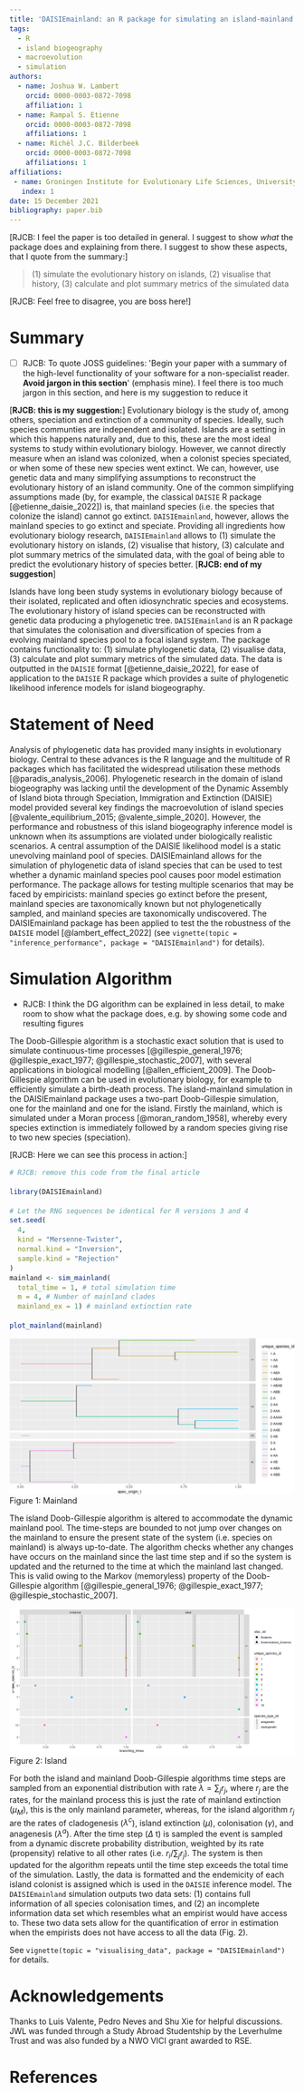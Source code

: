 ```yaml
---
title: 'DAISIEmainland: an R package for simulating an island-mainland system for macroevolution on islands'
tags:
  - R
  - island biogeography
  - macroevolution
  - simulation
authors:
  - name: Joshua W. Lambert
    orcid: 0000-0003-0872-7098
    affiliation: 1
  - name: Rampal S. Etienne
    orcid: 0000-0003-0872-7098
    affiliations: 1
  - name: Richèl J.C. Bilderbeek
    orcid: 0000-0003-0872-7098
    affiliations: 1
affiliations:
 - name: Groningen Institute for Evolutionary Life Sciences, University of Groningen, Box 11103, 9700 CC Groningen, The Netherlands
   index: 1
date: 15 December 2021
bibliography: paper.bib
---
```


[RJCB: I feel the paper is too detailed in general.
I suggest to show *what* the package does
and explaining from there. I suggest to show these aspects, that I
quote from the summary:]

> (1) simulate the evolutionary history on islands, (2) visualise that history, 
> (3) calculate and plot summary metrics of the simulated data

[RJCB: Feel free to disagree, you are boss here!]


# Summary

 * [ ] RJCB: To quote JOSS guidelines: 'Begin your paper with a summary of the 
       high-level functionality of your software for a non-specialist reader. 
       **Avoid jargon in this section**' (emphasis mine). 
       I feel there is too much jargon in this section, 
       and here is my suggestion to reduce it

[**RJCB: this is my suggestion:**]
Evolutionary biology is the study of, among others, speciation and extinction of a community of species. Ideally, such species communties are independent and isolated. Islands are a setting in which this happens naturally and, due to this, these are the most ideal systems to study within evolutionary biology. However, we cannot directly measure when an island was colonized, when a colonist species speciated, or when some of these new species went extinct. We can, however, use genetic data and many simplifying assumptions to reconstruct the evolutionary history of an island community. One of the common simplifying assumptions made (by, for example, the classical `DAISIE` R package [@etienne_daisie_2022]) is, that mainland species (i.e. the species that colonize the island) cannot go extinct. `DAISIEmainland`, however, allows the mainland species to go extinct and speciate. Providing all ingredients how evolutionary biology research, `DAISIEmainland` allows to (1) simulate the evolutionary history on islands, (2) visualise that history, (3) calculate and plot summary metrics of the simulated data, with the goal of being able to predict the evolutionary history of species better.
[**RJCB: end of my suggestion**] 

Islands have long been study systems in evolutionary biology because of their isolated, replicated and often idiosynchratic species and ecosystems. The evolutionary history of island species can be reconstructed with genetic data producing a phylogenetic tree. `DAISIEmainland` is an R package that simulates the colonisation and diversification of species from a evolving mainland species pool to a focal island system. The package contains functionality to: (1) simulate phylogenetic data, (2) visualise data, (3) calculate and plot summary metrics of the simulated data. The data is outputted in the `DAISIE` format [@etienne_daisie_2022], for ease of application to the `DAISIE` R package which provides a suite of phylogenetic likelihood inference models for island biogeography.

# Statement of Need

Analysis of phylogenetic data has provided many insights in evolutionary biology. Central to these advances is the R language and the multitude of R packages which has facilitated the widespread utilisation these methods [@paradis_analysis_2006]. Phylogenetic research in the domain of island biogeography was lacking until the development of the Dynamic Assembly of Island biota through Speciation, Immigration and Extinction (DAISIE) model provided several key findings the macroevolution of island species [@valente_equilibrium_2015; @valente_simple_2020]. However, the performance and robustness of this island biogeography inference model is unknown when its assumptions are violated under biologically realistic scenarios. A central assumption of the DAISIE likelihood model is a static unevolving mainland pool of species. DAISIEmainland allows for the simulation of phylogenetic data of island species that can be used to test whether a dynamic mainland species pool causes poor model estimation performance. The package allows for testing multiple scenarios that may be faced by empiricists: mainland species go extinct before the present, mainland species are taxonomically known but not phylogenetically sampled, and mainland species are taxonomically undiscovered. The DAISIEmainland package has been applied to test the the robustness of the `DAISIE` model [@lambert_effect_2022] (see `vignette(topic = "inference_performance", package = "DAISIEmainland")` for details).

# Simulation Algorithm

 * RJCB: I think the DG algorithm can be explained in less detail, to make
   room to show what the package does, e.g. by showing some code and
   resulting figures

The Doob-Gillespie algorithm is a stochastic exact solution that is used to simulate continuous-time processes [@gillespie_general_1976; @gillespie_exact_1977; @gillespie_stochastic_2007], with several applications in biological modelling [@allen_efficient_2009]. The Doob-Gillespie algorithm can be used in evolutionary biology, for example to efficiently simulate a birth-death process. The island-mainland simulation in the DAISIEmainland package uses a two-part Doob-Gillespie simulation, one for the mainland and one for the island. Firstly the mainland, which is simulated under a Moran process [@moran_random_1958], whereby every species extinction is immediately followed by a random species giving rise to two new species (speciation).

[RJCB: Here we can see this process in action:]

```r
# RJCB: remove this code from the final article

library(DAISIEmainland)

# Let the RNG sequences be identical for R versions 3 and 4
set.seed(
  4,
  kind = "Mersenne-Twister",
  normal.kind = "Inversion",
  sample.kind = "Rejection"
)
mainland <- sim_mainland(
  total_time = 1, # total simulation time
  m = 4, # Number of mainland clades
  mainland_ex = 1) # mainland extinction rate

plot_mainland(mainland)
```

![mainland](figs/mainland.png)
Figure 1: Mainland 

The island Doob-Gillespie algorithm is altered to accommodate the dynamic mainland pool. The time-steps are bounded to not jump over changes on the mainland to ensure the present state of the system (i.e. species on mainland) is always up-to-date. The algorithm checks whether any changes have occurs on the mainland since the last time step and if so the system is updated and the returned to the time at which the mainland last changed. This is valid owing to the Markov (memoryless) property of the Doob-Gillespie algorithm [@gillespie_general_1976; @gillespie_exact_1977; @gillespie_stochastic_2007].

![island](figs/island.png)
Figure 2: Island

For both the island and mainland Doob-Gillespie algorithms time steps are sampled from an exponential distribution with rate $\lambda = \sum_j r_j$, where $r_j$ are the rates, for the mainland process this is just the rate of mainland extinction ($\mu_M$), this is the only mainland parameter, whereas, for the island algorithm $r_j$ are the rates of cladogenesis ($\lambda^c$), island extinction ($\mu$), colonisation ($\gamma$), and anagenesis ($\lambda^a$). After the time step ($\Delta$ t) is sampled the event is sampled from a dynamic discrete probability distribution, weighted by its rate (propensity) relative to all other rates (i.e. $r_i / \sum_j r_j$). The system is then updated for the algorithm repeats until the time step exceeds the total time of the simulation. Lastly, the data is formatted and the endemicity of each island colonist is assigned which is used in the `DAISIE` inference model. The `DAISIEmainland` simulation outputs two data sets: (1) contains full information of all species colonisation times, and (2) an incomplete information data set which resembles what an empirist would have access to. These two data sets allow for the quantification of error in estimation when the empirists does not have access to all the data (Fig. 2).

See `vignette(topic = "visualising_data", package = "DAISIEmainland")` for details.

# Acknowledgements

Thanks to Luis Valente, Pedro Neves and Shu Xie for helpful discussions. JWL was funded through a Study Abroad Studentship by the Leverhulme Trust and was also funded by a NWO VICI grant awarded to RSE.

# References
